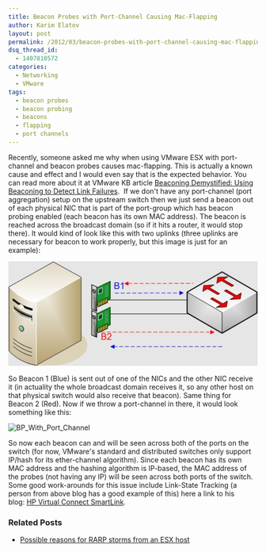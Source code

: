 ```yaml
---
title: Beacon Probes with Port-Channel Causing Mac-Flapping
author: Karim Elatov
layout: post
permalink: /2012/03/beacon-probes-with-port-channel-causing-mac-flapping/
dsq_thread_id:
  - 1407810572
categories:
  - Networking
  - VMware
tags:
  - beacon probes
  - beacon probing
  - beacons
  - flapping
  - port channels
---
```

Recently, someone asked me why when using VMware ESX with port-channel and beacon probes causes mac-flapping. This is actually a known cause and effect and I would even say that is the expected behavior. You can read more about it at VMware KB article [Beaconing Demystified: Using Beaconing to Detect Link Failures](http://kb.vmware.com/kb/1012819).  If we don't have any port-channel (port aggregation) setup on the upstream switch then we just send a beacon out of each physical NIC that is part of the port-group which has beacon probing enabled (each beacon has its own MAC address). The beacon is reached across the broadcast domain (so if it hits a router, it would stop there). It would kind of look like this with two uplinks (three uplinks are necessary for beacon to work properly, but this image is just for an example):

![BP_No_Port_Channel](https://github.com/elatov/uploads/raw/master/2012/03/BP_No_Port_Channel.jpg)

So Beacon 1 (Blue) is sent out of one of the NICs and the other NIC receive it (in actuality the whole broadcast domain receives it, so any other host on that physical switch would also receive that beacon). Same thing for Beacon 2 (Red). Now if we throw a port-channel in there, it would look something like this:

![BP_With_Port_Channel](http://virtuallyhyper.com/wp-content/uploads/2012/03/BP_With_Port_Channel.jpg)

So now each beacon can and will be seen across both of the ports on the switch (for now, VMware's standard and distributed switches only support IP/hash for its ether-channel algorithm). Since each beacon has its own MAC address and the hashing algorithm is IP-based, the MAC address of the probes (not having any IP) will be seen across both ports of the switch. Some good work-arounds for this issue include Link-State Tracking (a person from above blog has a good example of this) here a link to his blog: [HP Virtual Connect SmartLink](http://www.bctechnet.com/vmware-link-state-tracking/).

### Related Posts

- [Possible reasons for RARP storms from an ESX host](http://virtuallyhyper.com/2012/03/possible-reasons-for-rarp-storms-from-an-esx-host/)

